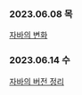 ### 2023.06.08 목
[자바의 변화](https://gyurim.tistory.com/132)


### 2023.06.14 수
[자바의 버전 정리](https://gyurim.tistory.com/133)
